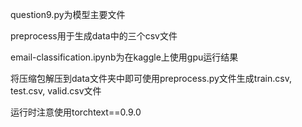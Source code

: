 question9.py为模型主要文件

preprocess用于生成data中的三个csv文件

email-classification.ipynb为在kaggle上使用gpu运行结果

将压缩包解压到data文件夹中即可使用preprocess.py文件生成train.csv, test.csv, valid.csv文件

运行时注意使用torchtext==0.9.0
